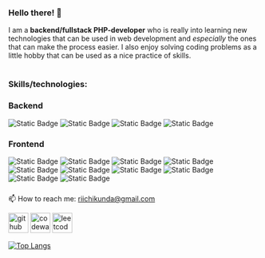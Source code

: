 ### Hello there! :duck:
I am a **backend/fullstack PHP-developer** who is really into learning new technologies that can be used in web development and *especially* the ones that can make the process easier. I also enjoy solving coding problems as a little hobby that can be used as a nice practice of skills.
#

### Skills/technologies:

### Backend
<img alt="Static Badge" src="https://img.shields.io/badge/PHP-0769ad"> <img alt="Static Badge" src="https://img.shields.io/badge/MySQL-turqoise"> <img alt="Static Badge" src="https://img.shields.io/badge/Laravel-f23a2f"> <img alt="Static Badge" src="https://img.shields.io/badge/Laminas Mezzio-0769ad">

### Frontend
<img alt="Static Badge" src="https://img.shields.io/badge/JavaScript-yellow"> <img alt="Static Badge" src="https://img.shields.io/badge/CSS-red"> <img alt="Static Badge" src="https://img.shields.io/badge/Sass/SCSS-bf4080"> <img alt="Static Badge" src="https://img.shields.io/badge/LESS-1d365d"> <img alt="Static Badge" src="https://img.shields.io/badge/TypeScript-3178c6"> <img alt="Static Badge" src="https://img.shields.io/badge/jQuery-0769ad"> <img alt="Static Badge" src="https://img.shields.io/badge/React-1572B6"> <img alt="Static Badge" src="https://img.shields.io/badge/Redux-764abc"> <img alt="Static Badge" src="https://img.shields.io/badge/Vue-green"> <img alt="Static Badge" src="https://img.shields.io/badge/Tailwind-hotpink">


###

📫 How to reach me: riichikunda@gmail.com


[<img src='https://cdn.jsdelivr.net/npm/simple-icons@3.0.1/icons/github.svg' alt='github' height='40'>](https://github.com/riichikun)  [<img src='https://cdn.jsdelivr.net/npm/simple-icons@3.0.1/icons/codewars.svg' alt='codewars' height='40'>](https://www.codewars.com/users/riichikun)  [<img src='https://cdn.jsdelivr.net/npm/simple-icons@3.0.1/icons/leetcode.svg' alt='leetcode' height='40'>](https://leetcode.com/riichikun/)  

[![Top Langs](https://github-readme-stats.vercel.app/api/top-langs/?username=riichikun)](https://github.com/anuraghazra/github-readme-stats)

